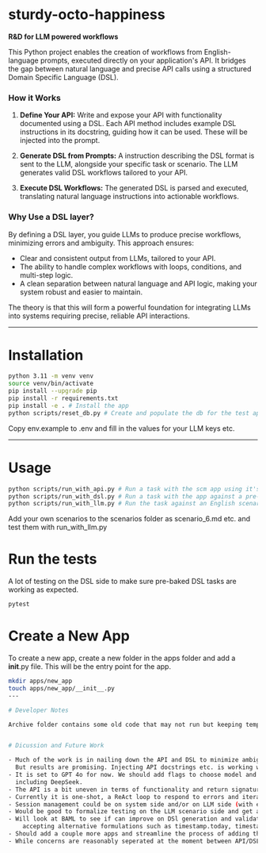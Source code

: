 # sturdy-octo-happiness
**R&amp;D for LLM powered workflows**

This Python project enables the creation of workflows from English-language prompts, executed directly on your application's API. It bridges the gap between natural language and precise API calls using a structured Domain Specific Language (DSL). 

### How it Works

1. **Define Your API:** Write and expose your API with functionality documented using a DSL. Each API method includes example DSL instructions in its docstring, guiding how it can be used. These will be injected into the prompt.
   
2. **Generate DSL from Prompts:** A  instruction describing the DSL format is sent to the LLM, alongside your specific task or scenario. The LLM generates valid DSL workflows tailored to your API.

3. **Execute DSL Workflows:** The generated DSL is parsed and executed, translating natural language instructions into actionable workflows.

### Why Use a DSL layer?

By defining a DSL layer, you guide LLMs to produce precise workflows, minimizing errors and ambiguity. This approach ensures:

- Clear and consistent output from LLMs, tailored to your API.
- The ability to handle complex workflows with loops, conditions, and multi-step logic.
- A clean separation between natural language and API logic, making your system robust and easier to maintain.

The theory is that this will form a powerful foundation for integrating LLMs into systems requiring precise, reliable API interactions.

---

# Installation
```bash
python 3.11 -m venv venv
source venv/bin/activate
pip install --upgrade pip
pip install -r requirements.txt
pip install -e . # Install the app
python scripts/reset_db.py # Create and populate the db for the test app "scm"
```
Copy env.example to .env and fill in the values for your LLM keys etc.

---

# Usage
```bash
python scripts/run_with_api.py # Run a task with the scm app using it's native python API
python scripts/run_with_dsl.py # Run a task with the app against a pre-baked DSL task
python scripts/run_with_llm.py # Run the task against an English scenario prompt provided to an LLM. Choose a scenario 1 to 5.
```

Add your own scenarios to the scenarios folder as scenario_6.md etc. and test them with run_with_llm.py

# Run the tests

A lot of testing on the DSL side to make sure pre-baked DSL tasks are working as expected.
```bash
pytest
```

# Create a New App

<UNDER HEAVY CONSTRUCTION>

To create a new app, create a new folder in the apps folder and add a __init__.py file. This will be the entry point for the app.

```bash
mkdir apps/new_app
touch apps/new_app/__init__.py
---

# Developer Notes

Archive folder contains some old code that may not run but keeping temporarily for reference..


# Dicussion and Future Work

- Much of the work is in nailing down the API and DSL to minimize ambiguity and maximize flexibility. This is a work in progress.
  But results are promising. Injecting API docstrings etc. is working well to guide outputs.
- It is set to GPT 4o for now. We should add flags to choose model and also provide generic interface to add different providers
  including DeepSeek.
- The API is a bit uneven in terms of functionality and return signature, e.g. should be able to create customers/components etc.
- Currently it is one-shot, a ReAct loop to respond to errors and iterate until successful might be useful.
- Session management could be on system side and/or on LLM side (with e.g. OpenAI Assistant API)
- Would be good to formalize testing on the LLM scenario side and get a benchmark for improvements. (LLM to help build use cases and   score them?)
- Will look at BAML to see if can improve on DSl generation and validation - fuzzier matching would definitely be useful e.g.
    accepting alternative formulations such as timestamp.today, timestamp.timestamp.today and today.
- Should add a couple more apps and streamline the process of adding them or providing a layer to add existing apps with minimal   effort. 
- While concerns are reasonably seperated at the moment between API/DSL/Prompt, there are a few areas to improve e.g. inject connections rather than pass them as assuming a db connection needed. Should be able to expand to work against web APIs etc. where DB not exposed.



